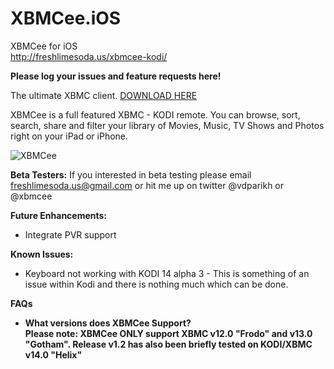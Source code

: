 XBMCee.iOS
==========

XBMCee for iOS<br/>
http://freshlimesoda.us/xbmcee-kodi/

<b>Please log your issues and feature requests here!</b>


The ultimate XBMC client. <a href="https://itunes.apple.com/us/app/xbmcee-xbmc-kodi-remote/id720933479?mt=8">DOWNLOAD HERE</a>

XBMCee is a full featured XBMC - KODI remote. You can browse, sort, search, share and filter your library of Movies, Music, TV Shows and Photos right on your iPad or iPhone. 


![XBMCee](http://a3.mzstatic.com/us/r30/Purple1/v4/07/13/e5/0713e513-b35a-b781-f578-219c169cd3c1/screen568x568.jpeg)


<b>Beta Testers:</b>
If you interested in beta testing please email freshlimesoda.us@gmail.com or hit me up on twitter @vdparikh or @xbmcee


<b>Future Enhancements:</b>
<ul>
<li>Integrate PVR support</li>
</ul>

<b>Known Issues:</b>
<ul>
<li>Keyboard not working with KODI 14 alpha 3 - This is something of an issue within Kodi and there is nothing much which can be done. </li>
</ul>


<b>FAQs</b>
<ul>
<li><b>What versions does XBMCee Support?<br/>Please note: XBMCee ONLY support XBMC v12.0 "Frodo" and v13.0 "Gotham". Release v1.2 has also been briefly tested on KODI/XBMC v14.0 "Helix"</li>
</ul>

